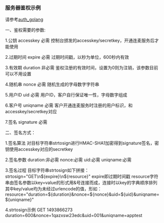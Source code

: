 ### 服务器鉴权示例
请参考[auth_golang](https://github.com/ksvc/KSYRTCLive_iOS/tree/master/server/auth_golang)

一、鉴权需要的参数:

1.公钥
accesskey
必需
控制台颁发的accesskey/secretkey，开通连麦服务后才能使用

2.过期时间
expire
必需
过期时间戳，以秒为单位，600秒内有效

3.有效期
duration
非必需
鉴权注册的有效时间，设置为0则为注销，该参数目前可以不用设置

4.随机串
nonce
必需
随机生成的字母数字字符串

5.用户ID
uid
必需
用户ID，客户自行保证唯一性，字母数字组成

6.客户号
uniqname
必需
客户开通连麦服务时注册的用户标识，和accesskey/secretkey对应

7.签名
signature
必需


二、签名方式：

1.签名算法
对目标字符串strtosign进行HMAC-SHA1加密得到signature签名，密钥使用accesskey对应的secretkey

2.签名参数
duration:非必需
nonce:必需
uid:必需
uniqname:必需

3.签名过程
目标字符串strtosign如下拼接：
strtosign="GET\n${expire}\n${resource}"
expire即过期时间戳
resource字符串由签名参数以key=value的形式用&号连接而成，连接时以key的字典顺序排列
其中key/value均为未经过urlencode的值，形如：
resource="duration=${duration}&nonce=${nonce}&uid=${uid}&uniqname=${uniqname}"

4.strtosign示例
GET
1493866273
duration=600&nonce=1qazxsw23edc&uid=001&uniqname=apptest
